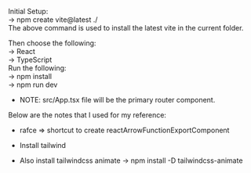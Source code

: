 Initial Setup: <br>
-> npm create vite@latest ./ <br>
The above command is used to install the latest vite in the current folder.<br>

Then choose the following:<br>
-> React<br>
-> TypeScript<br>
Run the following:<br>
-> npm install<br>
-> npm run dev<br>

* NOTE: src/App.tsx file will be the primary router component.

Below are the notes that I used for my reference:
- rafce => shortcut to create reactArrowFunctionExportComponent

* Install tailwind
- Also install tailwindcss animate -> npm install -D tailwindcss-animate
